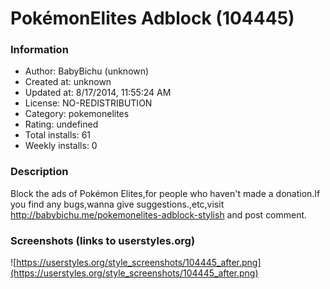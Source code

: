 # PokémonElites Adblock (104445)

### Information
- Author: BabyBichu (unknown)
- Created at: unknown
- Updated at: 8/17/2014, 11:55:24 AM
- License: NO-REDISTRIBUTION
- Category: pokemonelites
- Rating: undefined
- Total installs: 61
- Weekly installs: 0


### Description
Block the ads of Pokémon Elites,for people who haven't made a donation.If you find any bugs,wanna give suggestions.,etc,visit http://babybichu.me/pokemonelites-adblock-stylish and post comment.


### Screenshots (links to userstyles.org)
![https://userstyles.org/style_screenshots/104445_after.png](https://userstyles.org/style_screenshots/104445_after.png)


